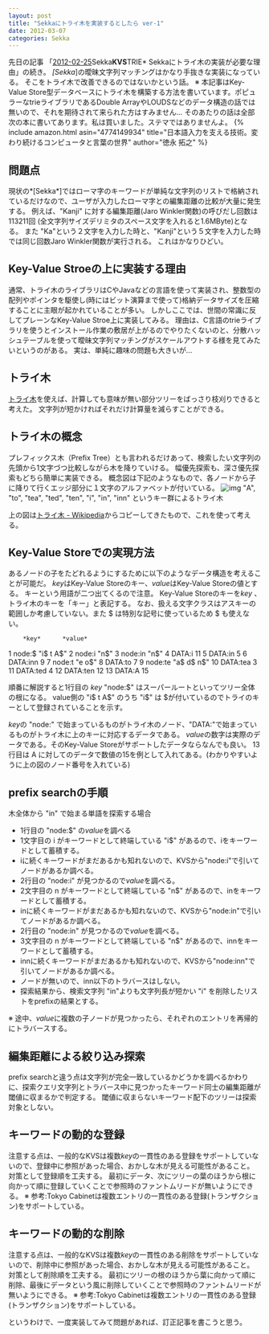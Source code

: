 ```yaml
---
layout: post
title: "Sekkaにトライ木を実装するとしたら ver-1"
date: 2012-03-07
categories: Sekka
---
```


先日の記事 「[2012-02-25](/blog-archive/2012/02/25/post/)Sekka**KVS**TRIE* Sekkaにトライ木の実装が必要な理由」の続き。
*[Sekka*]の曖昧文字列マッチングはかなり手抜きな実装になっている。
そこをトライ木で改善できるのではないかという話。
※ 本記事はKey-Value Store型データベースにトライ木を構築する方法を書いています。ポピュラーなtrieライブラリであるDouble ArrayやLOUDSなどのデータ構造の話では無いので、それを期待されて来られた方はすみません… そのあたりの話は全部次の本に書いてあります。私は買いました。ステマではありませんよ。
 {% include amazon.html asin="4774149934" title="日本語入力を支える技術。変わり続けるコンピュータと言葉の世界" author="徳永 拓之" %}

## 問題点
現状の*[Sekka*]ではローマ字のキーワードが単純な文字列のリストで格納されているだけなので、ユーザが入力したローマ字との編集距離の比較が大量に発生する。
例えば、"Kanji" に対する編集距離(Jaro Winkler関数)の呼びだし回数は 113211回 (全文字列サイズデリミタのスペース文字を入れると1.6MByte)となる。
また "Ka"という２文字を入力した時と、"Kanji"という５文字を入力した時では同じ回数Jaro Winkler関数が実行される。
これはかなりひどい。

## Key-Value Stroeの上に実装する理由
通常、トライ木のライブラリはCやJavaなどの言語を使って実装され、整数型の配列やポインタを駆使し(時にはビット演算まで使って)格納データサイズを圧縮することに主眼が起かれていることが多い。
しかしここでは、世間の常識に反してプレーンなKey-Value Stroe上に実装してみる。
理由は、C言語のtrieライブラリを使うとインストール作業の敷居が上がるのでやりたくないのと、分散ハッシュテーブルを使って曖昧文字列マッチングがスケールアウトする様を見てみたいというのがある。
実は、単純に趣味の問題も大きいが…

## トライ木
[トライ木](http://ja.wikipedia.org/wiki/トライ木)を使えば、計算しても意味が無い部分ツリーをばっさり枝刈りできると考えた。
文字列が短かければそれだけ計算量を減らすことができる。

## トライ木の概念
プレフィックス木（Prefix Tree）とも言われるだけあって、検索したい文字列の先頭から1文字づつ比較しながら木を降りていける。
幅優先探索も、深さ優先探索もどちら簡単に実装できる。
概念図は下記のようなもので、各ノードから子に降りて行くエッジ部分に１文字のアルファベットが付いている。
 ![img](http://upload.wikimedia.org/wikipedia/commons/thumb/b/be/Trie_example.svg/400px-Trie_example.svg.png)
"A", "to", "tea", "ted", "ten", "i", "in", "inn" というキー群によるトライ木

上の図は[トライ木 - Wikipedia](http://ja.wikipedia.org/wiki/トライ木)からコピーしてきたもので、これを使って考える。

## Key-Value Storeでの実現方法
あるノードの子をたどれるようにするために以下のようなデータ構造を考えることが可能だ。
*key*はKey-Value Storeのキー、*value*はKey-Value Storeの値とする。
キーという用語が二つ出てくるので注意。
Key-Value Storeのキーを*key* 、トライ木のキーを「キー」と表記する。
なお、扱える文字クラスはアスキーの範囲しか考慮していない。また $ は特別な記号に使っているため $ も使えない。

        *key*      *value*
   1   node:$     "i$ t A$"
   2   node:i     "n$"
   3   node:in    "n$"
   4   DATA:i     11
   5   DATA:in    5
   6   DATA:inn   9
   7   node:t     "e o$"
   8   DATA:to    7
   9   node:te    "a$ d$ n$"
  10   DATA:tea   3
  11   DATA:ted   4
  12   DATA:ten   12
  13   DATA:A     15

順番に解説すると1行目の *key* "node:$" はスーパールートといってツリー全体の根になる。
value側の "i$ t A$" のうち "i$" は $が付いているのでトライのキーとして登録されていることを示す。

*key*の "node:" で始まっているものがトライ木のノード、"DATA:"で始まっているものがトライ木に上のキーに対応するデータである。
*value*の数字は実際のデータである。そのKey-Value Storeがサポートしたデータならなんでも良い。
13行目は A に対してのデータで数値の15を例として入れてある。(わかりやすいように上の図のノード番号を入れている)

## prefix searchの手順
木全体から "in" で始まる単語を探索する場合
- 1行目の "node:$" の*value*を調べる
- 1文字目の i がキーワードとして終端している "i$" があるので、iをキーワードとして蓄積する。
- iに続くキーワードがまだあるかも知れないので、KVSから"node:i"で引いてノードがあるか調べる。
- 2行目の "node:i" が見つかるので*value*を調べる。
- 2文字目の n がキーワードとして終端している "n$" があるので、inをキーワードとして蓄積する。
- inに続くキーワードがまだあるかも知れないので、KVSから"node:in"で引いてノードがあるか調べる。
- 2行目の "node:in" が見つかるので*value*を調べる。
- 3文字目の n がキーワードとして終端している "n$" があるので、innをキーワードとして蓄積する。
- innに続くキーワードがまだあるかも知れないので、KVSから"node:inn"で引いてノードがあるか調べる。
- ノードが無いので、inn以下のトラバースはしない。
- 探索結果から、検索文字列 "in"よりも文字列長が短かい "i" を削除したリストをprefixの結果とする。

※ 途中、*value*に複数の子ノードが見つかったら、それぞれのエントリを再帰的にトラバースする。

## 編集距離による絞り込み探索
prefix searchと違う点は文字列が完全一致しているかどうかを調べるかわりに、探索クエリ文字列とトラバース中に見つかったキーワード同士の編集距離が閾値に収まるかで判定する。
閾値に収まらないキーワード配下のツリーは探索対象としない。

## キーワードの動的な登録
注意する点は、一般的なKVSは複数*key*の一貫性のある登録をサポートしていないので、登録中に参照があった場合、おかしな木が見える可能性があること。
対策として登録順を工夫する。
最初にデータ、次にツリーの葉のほうから根に向かって順に登録していくことで参照時のファントムリードが無いようにできる。
※ 参考:Tokyo Cabinetは複数エントリの一貫性のある登録(トランザクション)をサポートしている。

## キーワードの動的な削除
注意する点は、一般的なKVSは複数*key*の一貫性のある削除をサポートしていないので、削除中に参照があった場合、おかしな木が見える可能性があること。
対策として削除順を工夫する。
最初にツリーの根のほうから葉に向かって順に削除、最後にデータという風に削除していくことで参照時のファントムリードが無いようにできる。
※ 参考:Tokyo Cabinetは複数エントリの一貫性のある登録(トランザクション)をサポートしている。

というわけで、一度実装してみて問題があれば、訂正記事を書こうと思う。
